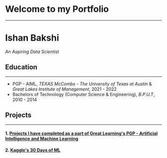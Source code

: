 # Welcome to my Portfolio
---

# Ishan Bakshi
*An Aspiring Data Scientist*

## Education
---
* PGP - AIML, *TEXAS McCombs - The University of Texas at Austin* & *Great Lakes Institute of Management*, 2021 - 2022
* Bachelors of Technology (Computer Science & Engineering), *B.P.U.T*, 2010 - 2014

## Projects 
---
#### 1. [Projects I have completed as a part of Great Learning's PGP - Artificial Intelligence and Machine Learning](https://github.com/ishanbakshi91/GreatLearning-PGP-AIML)

#### 2. [Kaggle's 30 Days of ML](https://github.com/ishanbakshi91/Kaggle-30-Days-of-Machine-Learning)
